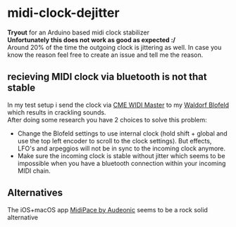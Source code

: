 # midi-clock-dejitter
**Tryout** for an Arduino based midi clock stabilizer  
**Unfortunately this does not work as good as expected :/**  
Around 20% of the time the outgoing clock is jittering as well. In case you know the reason feel free to create an issue and tell me the reason.

## recieving MIDI clock via bluetooth is not that stable

In my test setup i send the clock via [CME WIDI Master](https://www.cme-pro.com/widi-master/) to my [Waldorf Blofeld](https://waldorfmusic.com/en/blofeld-overview) which results in crackling sounds.  
After doing some research you have 2 choices to solve this problem:  

- Change the Blofeld settings to use internal clock (hold shift + global and use the top left encoder to scroll to the clock settings). But effects, LFO's and arpeggios will not be in sync to the incoming clock anymore.
- Make sure the incoming clock is stable without jitter which seems to be impossible when you have a bluetooth connection within your incoming MIDI chain.

## Alternatives

The iOS+macOS app [MidiPace by Audeonic](https://audeonic.com/midipace/) seems to be a rock solid alternative
